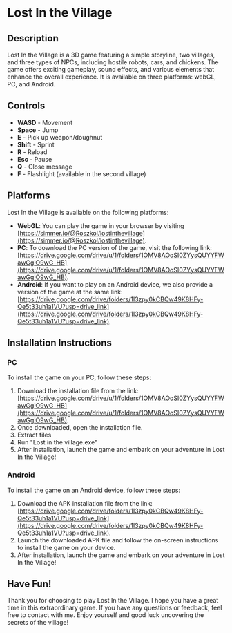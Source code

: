 # Lost In the Village

## Description

Lost In the Village is a 3D game featuring a simple storyline, two villages, and three types of NPCs, including hostile robots, cars, and chickens. The game offers exciting gameplay, sound effects, and various elements that enhance the overall experience. It is available on three platforms: webGL, PC, and Android.

## Controls

- **WASD** - Movement
- **Space** - Jump
- **E** - Pick up weapon/doughnut
- **Shift** - Sprint
- **R** - Reload
- **Esc** - Pause
- **Q** - Close message
- **F** - Flashlight (available in the second village)

## Platforms

Lost In the Village is available on the following platforms:

- **WebGL**: You can play the game in your browser by visiting [https://simmer.io/@Roszkol/lostinthevillage](https://simmer.io/@Roszkol/lostinthevillage).
- **PC**: To download the PC version of the game, visit the following link: [https://drive.google.com/drive/u/1/folders/1OMV8AOoSI0ZYysQUYYFWawGgiO9wG_HB](https://drive.google.com/drive/u/1/folders/1OMV8AOoSI0ZYysQUYYFWawGgiO9wG_HB).
- **Android**: If you want to play on an Android device, we also provide a version of the game at the same link: [https://drive.google.com/drive/folders/1I3zpy0kCBQw49K8HFy-Qe5t33uh1a1VU?usp=drive_link](https://drive.google.com/drive/folders/1I3zpy0kCBQw49K8HFy-Qe5t33uh1a1VU?usp=drive_link).


## Installation Instructions

### PC

To install the game on your PC, follow these steps:

1. Download the installation file from the link: [https://drive.google.com/drive/u/1/folders/1OMV8AOoSI0ZYysQUYYFWawGgiO9wG_HB](https://drive.google.com/drive/u/1/folders/1OMV8AOoSI0ZYysQUYYFWawGgiO9wG_HB).
2. Once downloaded, open the installation file.
3. Extract files
4. Run "Lost in the village.exe"
5. After installation, launch the game and embark on your adventure in Lost In the Village!

### Android

To install the game on an Android device, follow these steps:

1. Download the APK installation file from the link: [https://drive.google.com/drive/folders/1I3zpy0kCBQw49K8HFy-Qe5t33uh1a1VU?usp=drive_link](https://drive.google.com/drive/folders/1I3zpy0kCBQw49K8HFy-Qe5t33uh1a1VU?usp=drive_link).
2. Launch the downloaded APK file and follow the on-screen instructions to install the game on your device.
3. After installation, launch the game and embark on your adventure in Lost In the Village!


## Have Fun!

Thank you for choosing to play Lost In the Village. I hope you have a great time in this extraordinary game. If you have any questions or feedback, feel free to contact with me. Enjoy yourself and good luck uncovering the secrets of the village!
